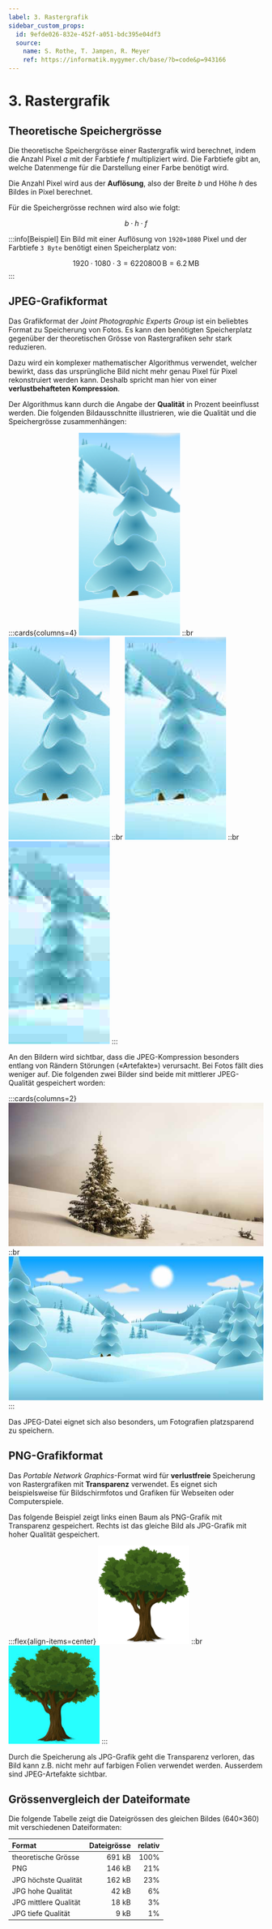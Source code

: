 ```yaml
---
label: 3. Rastergrafik
sidebar_custom_props:
  id: 9efde026-832e-452f-a051-bdc395e04df3
  source:
    name: S. Rothe, T. Jampen, R. Meyer
    ref: https://informatik.mygymer.ch/base/?b=code&p=943166
---
```


# 3. Rastergrafik

## Theoretische Speichergrösse

Die theoretische Speichergrösse einer Rastergrafik wird berechnet, indem die Anzahl Pixel $a$ mit der Farbtiefe $f$ multipliziert wird. Die Farbtiefe gibt an, welche Datenmenge für die Darstellung einer Farbe benötigt wird.

Die Anzahl Pixel wird aus der **Auflösung**, also der Breite $b$ und Höhe $h$ des Bildes in Pixel berechnet.

Für die Speichergrösse rechnen wird also wie folgt:

$$
b\cdot h\cdot f
$$

:::info[Beispiel]
Ein Bild mit einer Auflösung von `1920×1080` Pixel und der Farbtiefe `3 Byte` benötigt einen Speicherplatz von:

$$
1920\cdot 1080\cdot 3 = 6220800 \,\text{B} = 6.2 \,\text{MB}
$$
:::

## JPEG-Grafikformat

Das Grafikformat der _Joint Photographic Experts Group_ ist ein beliebtes Format zu Speicherung von Fotos. Es kann den benötigten Speicherplatz gegenüber der theoretischen Grösse von Rastergrafiken sehr stark reduzieren.

Dazu wird ein komplexer mathematischer Algorithmus verwendet, welcher bewirkt, dass das ursprüngliche Bild nicht mehr genau Pixel für Pixel rekonstruiert werden kann. Deshalb spricht man hier von einer **verlustbehafteten Kompression**.

Der Algorithmus kann durch die Angabe der **Qualität** in Prozent beeinflusst werden. Die folgenden Bildausschnitte illustrieren, wie die Qualität und die Speichergrösse zusammenhängen:

:::cards{columns=4}
![höchste Qualität (162 kB)](images/03-raster/zeichnung-640-hoechst-detail.png)
::br
![hohe Qualität (42 kB)](images/03-raster/zeichnung-640-hoch-detail.png)
::br
![mittlere Qualität (18 kB)](images/03-raster/zeichnung-640-mittel-detail.png)
::br
![niedrige Qualität (9 kB)](images/03-raster/zeichnung-640-niedrig-detail.png)
:::

An den Bildern wird sichtbar, dass die JPEG-Kompression besonders entlang von Rändern Störungen («Artefakte») verursacht. Bei Fotos fällt dies weniger auf. Die folgenden zwei Bilder sind beide mit mittlerer JPEG-Qualität gespeichert worden:

:::cards{columns=2}
![JPEG-Grafik 640×360 Pixel in mittlerer Qualität](images/03-raster/foto-640-mittel.jpg)
::br
![JPEG-Grafik 640×360 Pixel in mittlerer Qualität](images/03-raster/zeichnung-640-mittel.jpg)
:::

Das JPEG-Datei eignet sich also besonders, um Fotografien platzsparend zu speichern.

## PNG-Grafikformat

Das _Portable Network Graphics_-Format wird für **verlustfreie** Speicherung von Rastergrafiken mit **Transparenz** verwendet. Es eignet sich beispielsweise für Bildschirmfotos und Grafiken für Webseiten oder Computerspiele.

Das folgende Beispiel zeigt links einen Baum als PNG-Grafik mit Transparenz gespeichert. Rechts ist das gleiche Bild als JPG-Grafik mit hoher Qualität gespeichert.

:::flex{align-items=center}
![PNG-Grafik (32 kB)](images/03-raster/baum.png)
::br
![JPEG-Grafik (13 kB)](images/03-raster/baum.jpg)
:::

Durch die Speicherung als JPG-Grafik geht die Transparenz verloren, das Bild kann z.B. nicht mehr auf farbigen Folien verwendet werden. Ausserdem sind JPEG-Artefakte sichtbar.

## Grössenvergleich der Dateiformate

Die folgende Tabelle zeigt die Dateigrössen des gleichen Bildes (640×360) mit verschiedenen Dateiformaten:

<div className="slim-table">

| Format                | Dateigrösse | relativ |
| :-------------------- | ----------: | ------: |
| theoretische Grösse   |      691 kB |    100% |
| PNG                   |      146 kB |     21% |
| JPG höchste Qualität  |      162 kB |     23% |
| JPG hohe Qualität     |       42 kB |      6% |
| JPG mittlere Qualität |       18 kB |      3% |
| JPG tiefe Qualität    |        9 kB |      1% |

</div>


